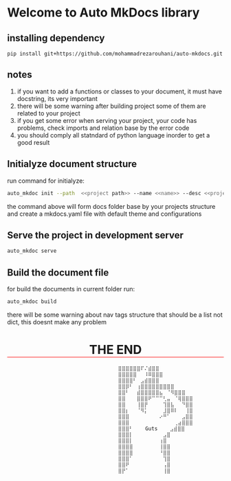 # Welcome to Auto MkDocs library

## installing dependency

```
pip install git+https://github.com/mohammadrezarouhani/auto-mkdocs.git
```


## notes
<ol>
  <li> if you want to add a functions or classes to your document, it must have docstring,  its very important</li>
  <li> there will be some warning after building project some of them are related to your project </li>
  <li> if you get some error when serving your project, your code has problems, check imports and relation base by the error code</li>
  <li> you should comply all statndard of python language inorder to get a good result</li>
</ol>

## Initialyze document structure

run command for initialyze: <br/>
```bash 
auto_mkdoc init --path  <<project path>> --name <<name>> --desc <<project description>> --author <<project Author>>
```

the command above will form docs folder base by your projects structure and 
create a mkdocs.yaml file with default theme and configurations 


## Serve the project in development server

``` bash
auto_mkdoc serve
```

## Build the document file

for build the documents in current folder run:
```bash
auto_mkdoc build 
```


there will be some warning about nav tags structure that should be a list not dict, this doesnt make any problem 
<h1 style="text-align:center; border-bottom:1px solid red; "> THE END</h1>

```
                                    ⣿⣿⣿⣿⣿⣿⠏⠌⣾⣿⣿
                                    ⣿⣿⣿⣿⣿⠀⠀⠸⠿⣿⣿⣿
                                    ⣿⣿⣿⣿⠃⠀⣠⣾⣿⣿⣿
                                    ⣿⣿⡿⠃⠀⢰⣿⣿⣿⣿⣿⣿⣿⣿⣿
                                    ⣿⣿⠃⠀⠀⣾⣿⣿⣿⣿⣿⣦⠀⠈⠻⣿⣿⣿
                                    ⣿⣿⠀⠀⠀⣿⣿⣿⠟⠉⠉⠉⢃⣤⠀⠈⢿⣿⣿⣿
                                    ⣿⣿⠀⠀⠀⢸⣿⡟⠀⠀⠀⠀⢹⣿⣧⠀⠀⠙⣿⣿
                                    ⣿⣿⡆⠀⠀⠈⠻⡅⠀⠀⠀⠀⣸⣿⠿⠇⠀⠀⢸⣿
                                    ⣿⣿⣿⠀⠀⠀⠀⠀⠀⠀⠀⠔⠛⠁⠀⠀⠀⣠⣿⣿
                                    ⣿⣿⣿⠀⠀⠀⠀⠀⠀⠀⠀⠀⠀⠀⠀⢀⣴⣿⣿⣿
                                    ⣿⣿⣿⠃    Guts    ⣠⣾⣿⣿
                                    ⣿⣿⣿⡇⠀⠀⠀⠀⠀⠀⠀⠀⣠⣿
                                    ⣿⣿⣿⡇⠀⠀⠀⠀⠀⠀⠀⢰⣿
                                    ⣿⣿⣿⣿⠀⠀⠀⠀⠀⠀⠀⢸⣿⣿
                                    ⣿⣿⣿⣿⠀⠀⠀⠀⠀⠀⠀⠘⣿⣿
                                    ⣿⣿⣿⠁⠀⠀⠀⠀⠀⠀⠀⠀⢹⣿
                                    ⣿⣿⠟⠀⠀⠀⠀⠀⠀⠀⠀⠀⢠⣿
                                    ⣿⡟⠁⠀⠀⠀⠀⠀⠀⠀⠀⠀⢸⣿
```
